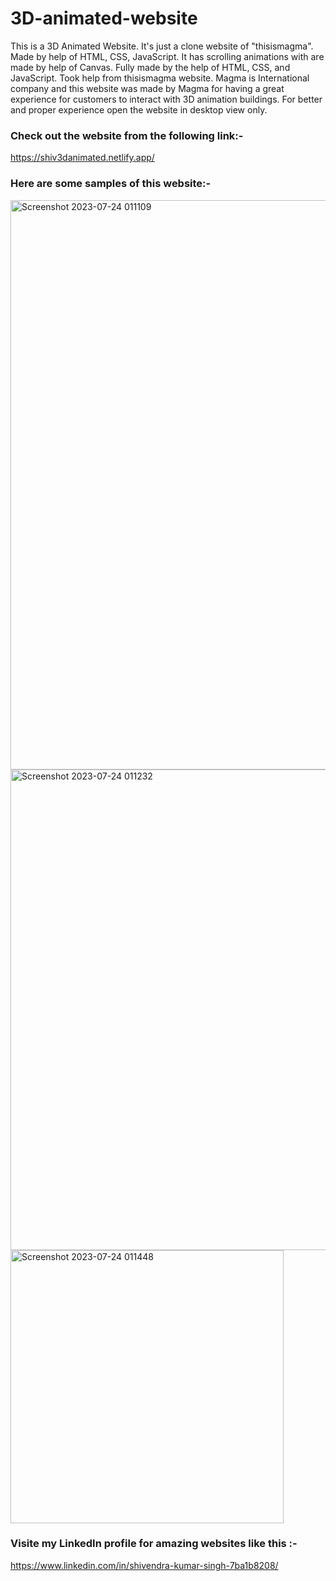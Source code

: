 # 3D-animated-website
This is a 3D Animated Website. It's just a clone website of "thisismagma". Made by help of HTML, CSS, JavaScript.
It has scrolling animations with are made by help of Canvas. 
Fully made by the help of HTML, CSS, and JavaScript. Took help from thisismagma website. Magma is International company and this website was made by Magma 
for having a great experience for customers to interact with 3D animation buildings.
For better and proper experience open the website in desktop view only.
### Check out the website from the following link:-
https://shiv3danimated.netlify.app/

### Here are some samples of this website:- 
<img width="911" alt="Screenshot 2023-07-24 011109" src="https://github.com/insane21shiv/3D-animated-website/assets/119165586/530c6660-8493-443c-ae7f-3917b889909d">


<img width="769" alt="Screenshot 2023-07-24 011232" src="https://github.com/insane21shiv/3D-animated-website/assets/119165586/645935d6-b00e-46ef-8089-51e25148f230">


<img width="437" alt="Screenshot 2023-07-24 011448" src="https://github.com/insane21shiv/3D-animated-website/assets/119165586/da638486-cba7-48b7-a9e6-73ec88051faf">



### Visite my LinkedIn profile for amazing websites like this :- 
https://www.linkedin.com/in/shivendra-kumar-singh-7ba1b8208/

